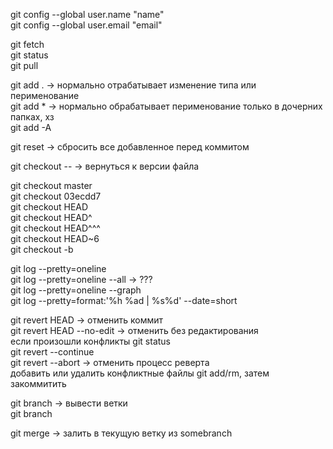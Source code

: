 git config --global user.name "name"  
git config --global user.email "email"

git fetch  
git status  
git pull  

git add . -> нормально отрабатывает изменение типа или перименование  
git add * -> нормально обрабатывает перименование только в дочерних папках, хз  
git add -A  

git reset -> сбросить все добавленное перед коммитом  

git checkout -- <filename> -> вернуться к версии файла  

git checkout master  
git checkout 03ecdd7  
git checkout HEAD  
git checkout HEAD^  
git checkout HEAD^^^  
git checkout HEAD~6  
git checkout -b <newbranch>  

git log --pretty=oneline  
git log --pretty=oneline --all -> ???  
git log --pretty=oneline --graph  
git log --pretty=format:'%h %ad | %s%d' --date=short  

git revert HEAD -> отменить коммит  
git revert HEAD --no-edit -> отменить без редактирования  
если произошли конфликты git status  
git revert --continue  
git revert --abort -> отменить процесс реверта  
добавить или удалить конфликтные файлы git add/rm, затем закоммитить  

git branch -> вывести ветки  
git branch <newbranch>  

git merge <somebranch> -> залить в текущую ветку из somebranch  
